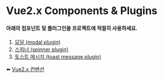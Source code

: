# Vue2.x Components & Plugins

#### 아래의 컴포넌트 및 플러그인을 프로젝트에 적절히 사용하세요.

1. [모달 (modal plugin)](https://github.com/dream-insight/frontEnd/tree/main/src/components/modal)
2. [스피너 (spinner plugin)](https://github.com/dream-insight/frontEnd/tree/main/src/components/spinner)
3. [토스트 메시지 (toast message plugin)](https://github.com/dream-insight/frontEnd/tree/main/src/components/toast)

:arrow_left: [Vue2.x 컨벤션](https://github.com/dream-insight/frontEnd)